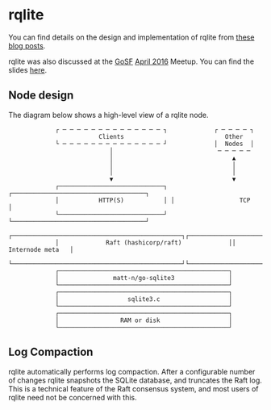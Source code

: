 # rqlite
You can find details on the design and implementation of rqlite from [these blog posts](http://www.philipotoole.com/tag/rqlite/).

rqlite was also discussed at the [GoSF](http://www.meetup.com/golangsf/) [April 2016](http://www.meetup.com/golangsf/events/230127735/) Meetup. You can find the slides [here](http://www.slideshare.net/PhilipOToole/rqlite-replicating-sqlite-via-raft-consensu).

## Node design
The diagram below shows a high-level view of a rqlite node.

                 ┌ ─ ─ ─ ─ ─ ─ ─ ─ ─ ─ ─ ─ ─ ─ ┐             ┌ ─ ─ ─ ─ ┐
                             Clients                            Other
                 └ ─ ─ ─ ─ ─ ─ ─ ─ ─ ─ ─ ─ ─ ─ ┘             │  Nodes  │
                                │                             ─ ─ ─ ─ ─
                                │                                 ▲
                                │                                 │
                                │                                 │
                                ▼                                 ▼
                 ┌─────────────────────────────┐ ┌─────────────────────────────────────┐
                 │           HTTP(S)           │ │                  TCP                │
                 └─────────────────────────────┘ └─────────────────────────────────────┘
                 ┌───────────────────────────────────────────────┐┌────────────────────┐
                 │             Raft (hashicorp/raft)             ││   Internode meta   │
                 └───────────────────────────────────────────────┘└────────────────────┘
                 ┌───────────────────────────────────────────────┐
                 │               matt-n/go-sqlite3               │
                 └───────────────────────────────────────────────┘
                 ┌───────────────────────────────────────────────┐
                 │                   sqlite3.c                   │
                 └───────────────────────────────────────────────┘
                 ┌───────────────────────────────────────────────┐
                 │                 RAM or disk                   │
                 └───────────────────────────────────────────────┘

## Log Compaction
rqlite automatically performs log compaction. After a configurable number of changes rqlite snapshots the SQLite database, and truncates the Raft log. This is a technical feature of the Raft consensus system, and most users of rqlite need not be concerned with this.
